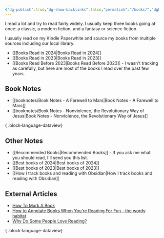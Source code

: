 ```yaml
---
{"dg-publish":true,"dg-show-backlinks":false,"permalink":"/books/","dgPassFrontmatter":true}
---
```


I read a lot and try to read fairly widely. I usually keep three books going at once: a classic, a modern fiction, and a fantasy or science fiction.

I usually read on my Kindle Paperwhite and source my books from multiple sources including our local library.

* [[Books Read in 2024\|Books Read in 2024]]
* [[Books Read in 2023\|Books Read in 2023]]
* [[Books Read Before 2023\|Books Read Before 2023]] - I wasn't tracking as carefully, but here are most of the books I read over the past few years.

## Book Notes

- [[booknotes/Book Notes - A Farewell to Mars\|Book Notes - A Farewell to Mars]]
- [[booknotes/Book Notes - Nonviolence, the Revolutionary Way of Jesus\|Book Notes - Nonviolence, the Revolutionary Way of Jesus]]

{ .block-language-dataview}

## Other Notes

* [[Recommended Books\|Recommended Books]] - If you ask me what you should read, I'll send you this list.
* [[Best books of 2024\|Best books of 2024]]
* [[Best books of 2023\|Best books of 2023]]
* [[How I track books and reading with Obsidian\|How I track books and reading with Obsidian]]

## External Articles

- [How To Mark A Book](https://www.maebrussell.com/Articles%20and%20Notes/How%20To%20Mark%20A%20Book.html)
- [How to Annotate Books When You're Reading For Fun - the wordy habitat](https://thewordyhabitat.com/how-to-annotate-books-reading-for-fun/)
- [Why Do Some People Love Reading?](https://www.theatlantic.com/education/archive/2019/09/love-reading-books-leisure-pleasure/598315/?utm_source=feed)

{ .block-language-dataview}